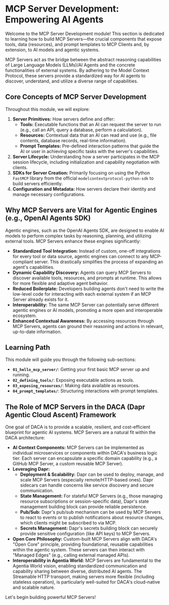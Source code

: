 # MCP Server Development: Empowering AI Agents

Welcome to the MCP Server Development module! This section is dedicated to learning how to build MCP Servers—the crucial components that expose tools, data (resources), and prompt templates to MCP Clients and, by extension, to AI models and agentic systems.

MCP Servers act as the bridge between the abstract reasoning capabilities of Large Language Models (LLMs)/AI Agents and the concrete functionalities of external systems. By adhering to the Model Context Protocol, these servers provide a standardized way for AI agents to discover, understand, and utilize a diverse range of capabilities.

## Core Concepts of MCP Server Development

Throughout this module, we will explore:

1.  **Server Primitives:** How servers define and offer:
    - **Tools:** Executable functions that an AI can request the server to run (e.g., call an API, query a database, perform a calculation).
    - **Resources:** Contextual data that an AI can read and use (e.g., file contents, database records, real-time information).
    - **Prompt Templates:** Pre-defined interaction patterns that guide the AI or user in achieving specific tasks with the server's capabilities.
2.  **Server Lifecycle:** Understanding how a server participates in the MCP session lifecycle, including initialization and capability negotiation with clients.
3.  **SDKs for Server Creation:** Primarily focusing on using the Python `FastMCP` library from the official `modelcontextprotocol-python-sdk` to build servers efficiently.
4.  **Configuration and Metadata:** How servers declare their identity and manage necessary configurations.

## Why MCP Servers are Vital for Agentic Engines (e.g., OpenAI Agents SDK)

Agentic engines, such as the OpenAI Agents SDK, are designed to enable AI models to perform complex tasks by reasoning, planning, and utilizing external tools. MCP Servers enhance these engines significantly:

- **Standardized Tool Integration:** Instead of custom, one-off integrations for every tool or data source, agentic engines can connect to any MCP-compliant server. This drastically simplifies the process of expanding an agent's capabilities.
- **Dynamic Capability Discovery:** Agents can query MCP Servers to discover available tools, resources, and prompts at runtime. This allows for more flexible and adaptive agent behavior.
- **Reduced Boilerplate:** Developers building agents don't need to write the low-level code for interacting with each external system if an MCP Server already exists for it.
- **Interoperability:** The same MCP Server can potentially serve different agentic engines or AI models, promoting a more open and interoperable ecosystem.
- **Enhanced Contextual Awareness:** By accessing resources through MCP Servers, agents can ground their reasoning and actions in relevant, up-to-date information.

## Learning Path

This module will guide you through the following sub-sections:

- **`01_hello_mcp_server/`**: Getting your first basic MCP server up and running.
- **`02_defining_tools/`**: Exposing executable actions as tools.
- **`03_exposing_resources/`**: Making data available as resources.
- **`04_prompt_templates/`**: Structuring interactions with prompt templates.

## The Role of MCP Servers in the DACA (Dapr Agentic Cloud Ascent) Framework

One goal of DACA is to provide a scalable, resilient, and cost-efficient blueprint for agentic AI systems. MCP Servers are a natural fit within the DACA architecture:

- **AI Context Components:** MCP Servers can be implemented as individual microservices or components within DACA's business logic tier. Each server can encapsulate a specific domain capability (e.g., a GitHub MCP Server, a custom reusable MCP Server).
- **Leveraging Dapr:**
  - **Deployment & Scalability:** Dapr can be used to deploy, manage, and scale MCP Servers (especially remote/HTTP-based ones). Dapr sidecars can handle concerns like service discovery and secure communication.
  - **State Management:** For stateful MCP Servers (e.g., those managing resource subscriptions or session-specific data), Dapr's state management building block can provide reliable persistence.
  - **Pub/Sub:** Dapr's pub/sub mechanism can be used by MCP Servers to react to events or to publish notifications about resource changes, which clients might be subscribed to via MCP.
  - **Secrets Management:** Dapr's secrets building block can securely provide sensitive configuration (like API keys) to MCP Servers.
- **Open Core Philosophy:** Custom-built MCP Servers align with DACA's "Open Core" principle, providing foundational, reusable capabilities within the agentic system. These servers can then interact with "Managed Edges" (e.g., calling external managed APIs).
- **Interoperability in Agentia World:** MCP Servers are fundamental to the Agentia World vision, enabling standardized communication and capability sharing between diverse, distributed AI agents. The Streamable HTTP transport, making servers more flexible (including stateless operation), is particularly well-suited for DACA's cloud-native and scalable nature.

Let's begin building powerful MCP Servers!
